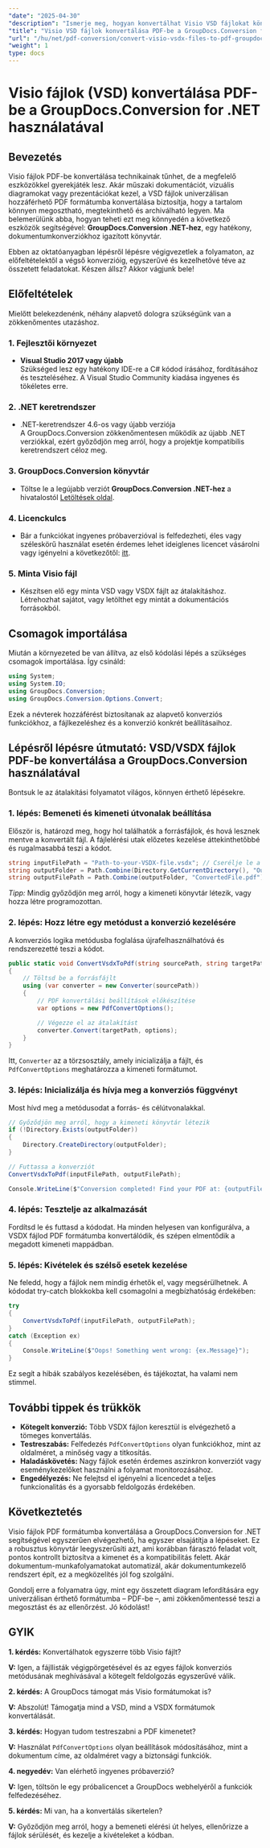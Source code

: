 ```yaml
---
"date": "2025-04-30"
"description": "Ismerje meg, hogyan konvertálhat Visio VSD fájlokat könnyedén PDF formátumba a GroupDocs.Conversion for .NET segítségével. Ez az útmutató a telepítést, a beállítást és a gyakorlati használati eseteket ismerteti."
"title": "Visio VSD fájlok konvertálása PDF-be a GroupDocs.Conversion for .NET használatával – Átfogó útmutató"
"url": "/hu/net/pdf-conversion/convert-visio-vsdx-files-to-pdf-groupdocs-net/"
"weight": 1
type: docs
---
```

# Visio fájlok (VSD) konvertálása PDF-be a GroupDocs.Conversion for .NET használatával

## Bevezetés

Visio fájlok PDF-be konvertálása technikainak tűnhet, de a megfelelő eszközökkel gyerekjáték lesz. Akár műszaki dokumentációt, vizuális diagramokat vagy prezentációkat kezel, a VSD fájlok univerzálisan hozzáférhető PDF formátumba konvertálása biztosítja, hogy a tartalom könnyen megosztható, megtekinthető és archiválható legyen. Ma belemerülünk abba, hogyan teheti ezt meg könnyedén a következő eszközök segítségével: **GroupDocs.Conversion .NET-hez**, egy hatékony, dokumentumkonverziókhoz igazított könyvtár.

Ebben az oktatóanyagban lépésről lépésre végigvezetlek a folyamaton, az előfeltételektől a végső konverzióig, egyszerűvé és kezelhetővé téve az összetett feladatokat. Készen állsz? Akkor vágjunk bele!

## Előfeltételek

Mielőtt belekezdenénk, néhány alapvető dologra szükségünk van a zökkenőmentes utazáshoz.

### 1. Fejlesztői környezet

- **Visual Studio 2017 vagy újabb**  
Szükséged lesz egy hatékony IDE-re a C# kódod írásához, fordításához és teszteléséhez. A Visual Studio Community kiadása ingyenes és tökéletes erre.

### 2. .NET keretrendszer

- .NET-keretrendszer 4.6-os vagy újabb verziója  
A GroupDocs.Conversion zökkenőmentesen működik az újabb .NET verziókkal, ezért győződjön meg arról, hogy a projektje kompatibilis keretrendszert céloz meg.

### 3. GroupDocs.Conversion könyvtár

- Töltse le a legújabb verziót **GroupDocs.Conversion .NET-hez** a hivatalostól [Letöltések oldal](https://releases.groupdocs.com/conversion/net/).

### 4. Licenckulcs

- Bár a funkciókat ingyenes próbaverzióval is felfedezheti, éles vagy széleskörű használat esetén érdemes lehet ideiglenes licencet vásárolni vagy igényelni a következőtől: [itt](https://purchase.groupdocs.com/temporary-license/).

### 5. Minta Visio fájl

- Készítsen elő egy minta VSD vagy VSDX fájlt az átalakításhoz. Létrehozhat sajátot, vagy letölthet egy mintát a dokumentációs forrásokból.

## Csomagok importálása

Miután a környezeted be van állítva, az első kódolási lépés a szükséges csomagok importálása. Így csináld:

```csharp
using System;
using System.IO;
using GroupDocs.Conversion;
using GroupDocs.Conversion.Options.Convert;
```

Ezek a névterek hozzáférést biztosítanak az alapvető konverziós funkciókhoz, a fájlkezeléshez és a konverzió konkrét beállításaihoz.

## Lépésről lépésre útmutató: VSD/VSDX fájlok PDF-be konvertálása a GroupDocs.Conversion használatával

Bontsuk le az átalakítási folyamatot világos, könnyen érthető lépésekre.

### 1. lépés: Bemeneti és kimeneti útvonalak beállítása

Először is, határozd meg, hogy hol találhatók a forrásfájlok, és hová lesznek mentve a konvertált fájl. A fájlelérési utak előzetes kezelése áttekinthetőbbé és rugalmasabbá teszi a kódot.

```csharp
string inputFilePath = "Path-to-your-VSDX-file.vsdx"; // Cserélje le a tényleges fájlútvonalra
string outputFolder = Path.Combine(Directory.GetCurrentDirectory(), "Output");
string outputFilePath = Path.Combine(outputFolder, "ConvertedFile.pdf");
```

*Tipp:* Mindig győződjön meg arról, hogy a kimeneti könyvtár létezik, vagy hozza létre programozottan.

### 2. lépés: Hozz létre egy metódust a konverzió kezelésére

A konverziós logika metódusba foglalása újrafelhasználhatóvá és rendszerezetté teszi a kódot.

```csharp
public static void ConvertVsdxToPdf(string sourcePath, string targetPath)
{
    // Töltsd be a forrásfájlt
    using (var converter = new Converter(sourcePath))
    {
        // PDF konvertálási beállítások előkészítése
        var options = new PdfConvertOptions();

        // Végezze el az átalakítást
        converter.Convert(targetPath, options);
    }
}
```

Itt, `Converter` az a törzsosztály, amely inicializálja a fájlt, és `PdfConvertOptions` meghatározza a kimeneti formátumot.

### 3. lépés: Inicializálja és hívja meg a konverziós függvényt

Most hívd meg a metódusodat a forrás- és célútvonalakkal.

```csharp
// Győződjön meg arról, hogy a kimeneti könyvtár létezik
if (!Directory.Exists(outputFolder))
{
    Directory.CreateDirectory(outputFolder);
}

// Futtassa a konverziót
ConvertVsdxToPdf(inputFilePath, outputFilePath);

Console.WriteLine($"Conversion completed! Find your PDF at: {outputFilePath}");
```

### 4. lépés: Tesztelje az alkalmazását

Fordítsd le és futtasd a kódodat. Ha minden helyesen van konfigurálva, a VSDX fájlod PDF formátumba konvertálódik, és szépen elmentődik a megadott kimeneti mappádban.

### 5. lépés: Kivételek és szélső esetek kezelése

Ne feledd, hogy a fájlok nem mindig érhetők el, vagy megsérülhetnek. A kódodat try-catch blokkokba kell csomagolni a megbízhatóság érdekében:

```csharp
try
{
    ConvertVsdxToPdf(inputFilePath, outputFilePath);
}
catch (Exception ex)
{
    Console.WriteLine($"Oops! Something went wrong: {ex.Message}");
}
```

Ez segít a hibák szabályos kezelésében, és tájékoztat, ha valami nem stimmel.

## További tippek és trükkök

- **Kötegelt konverzió:** Több VSDX fájlon keresztül is elvégezhető a tömeges konvertálás.
- **Testreszabás:** Felfedezés `PdfConvertOptions` olyan funkciókhoz, mint az oldalméret, a minőség vagy a titkosítás.
- **Haladáskövetés:** Nagy fájlok esetén érdemes aszinkron konverziót vagy eseménykezelőket használni a folyamat monitorozásához.
- **Engedélyezés:** Ne felejtsd el igényelni a licencedet a teljes funkcionalitás és a gyorsabb feldolgozás érdekében.

## Következtetés

Visio fájlok PDF formátumba konvertálása a GroupDocs.Conversion for .NET segítségével egyszerűen elvégezhető, ha egyszer elsajátítja a lépéseket. Ez a robusztus könyvtár leegyszerűsíti azt, ami korábban fárasztó feladat volt, pontos kontrollt biztosítva a kimenet és a kompatibilitás felett. Akár dokumentum-munkafolyamatokat automatizál, akár dokumentumkezelő rendszert épít, ez a megközelítés jól fog szolgálni.

Gondolj erre a folyamatra úgy, mint egy összetett diagram lefordítására egy univerzálisan érthető formátumba – PDF-be –, ami zökkenőmentessé teszi a megosztást és az ellenőrzést. Jó kódolást!

## GYIK

**1. kérdés:** Konvertálhatok egyszerre több Visio fájlt?  

**V:** Igen, a fájllisták végigpörgetésével és az egyes fájlok konverziós metódusának meghívásával a kötegelt feldolgozás egyszerűvé válik.

**2. kérdés:** A GroupDocs támogat más Visio formátumokat is?  

**V:** Abszolút! Támogatja mind a VSD, mind a VSDX formátumok konvertálását.

**3. kérdés:** Hogyan tudom testreszabni a PDF kimenetet?  

**V:** Használat `PdfConvertOptions` olyan beállítások módosításához, mint a dokumentum címe, az oldalméret vagy a biztonsági funkciók.

**4. negyedév:** Van elérhető ingyenes próbaverzió?  

**V:** Igen, töltsön le egy próbalicencet a GroupDocs webhelyéről a funkciók felfedezéséhez.

**5. kérdés:** Mi van, ha a konvertálás sikertelen?  

**V:** Győződjön meg arról, hogy a bemeneti elérési út helyes, ellenőrizze a fájlok sérülését, és kezelje a kivételeket a kódban.